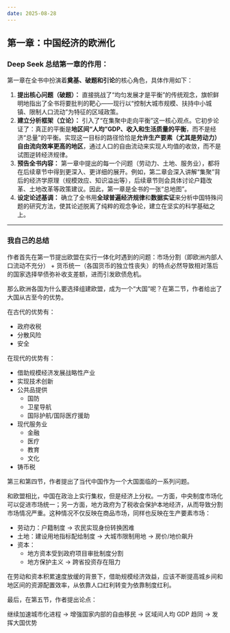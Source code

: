 ```yaml
---
date: 2025-08-28
---
```


## 第一章：中国经济的欧洲化

### Deep Seek 总结第一章的作用：

第一章在全书中扮演着**奠基、破题和引论**的核心角色，具体作用如下：

1. **提出核心问题（破题）：** 直接挑战了“均匀发展才是平衡”的传统观念，旗帜鲜明地指出了全书将要批判的靶心——现行以“控制大城市规模、扶持中小城镇、限制人口流动”为特征的区域政策。
2. **建立分析框架（立论）：** 引入了“在集聚中走向平衡”这一核心观点。它初步论证了：真正的平衡是**地区间“人均”GDP、收入和生活质量的平衡**，而不是经济“总量”的平衡。实现这一目标的路径恰恰是**允许生产要素（尤其是劳动力）自由流向效率更高的地区**，通过人口的自由流动来实现人均值的收敛，而不是试图逆转经济规律。
3. **预告全书内容：** 第一章中提出的每一个问题（劳动力、土地、服务业），都将在后续章节中得到更深入、更详细的展开。例如，第二章会深入讲解“集聚”背后的经济学原理（规模效应、知识溢出等），后续章节则会具体讨论户籍改革、土地改革等政策建议。因此，第一章是全书的一张“总地图”。
4. **设定论述基调：** 确立了全书用**全球普遍经济规律**和**数据实证**来分析中国特殊问题的研究方法，使其论述脱离了纯粹的观念争论，建立在坚实的科学基础之上。

---

### 我自己的总结

作者首先在第一节提出欧盟在实行一体化时遇到的问题：市场分割（即欧洲内部人口流动不充分） + 货币统一（各国货币的独立性丧失）的特点必然导致相对落后的国家选择举债弥补收支差额，进而引发欧债危机。

那么欧洲各国为什么要选择组建欧盟，成为一个“大国”呢？在第二节，作者给出了大国从古至今的优势。

在古代的优势有：

- 政府收税
- 分散风险
- 安全

在现代的优势有：

- 借助规模经济发展战略性产业
- 实现技术创新
- 公共品提供
  - 国防
  - 卫星导航
  - 国际护航/国际医疗援助
- 现代服务业
  - 金融
  - 医疗
  - 教育
  - 文化
- 铸币税

第三和第四节，作者提出了当代中国作为一个大国面临的一系列问题。

和欧盟相比，中国在政治上实行集权，但是经济上分权。一方面，中央制度市场化可以促进市场统一；另一方面，地方政府为了税收会保护本地经济，从而导致分割市场情况严重。这种情况不仅反映在商品市场，同样也反映在生产要素市场：

- 劳动力：户籍制度 → 农民实现身份转换困难
- 土地：建设用地指标配给制度 → 大城市限制用地 → 房价/地价飙升
- 资本：
  - 地方资本受到政府项目审批制度分割
  - 地方保护主义 → 跨省投资存在阻力

在劳动和资本积累速度放缓的背景下，借助规模经济效益，应该不断提高城乡间和地区间的资源配置效率，从依靠人口红利转变为依靠制度红利。

最后，在第五节，作者提出论点：

继续加速城市化进程 → 增强国家内部的自由移民 → 区域间人均 GDP 趋同 → 发挥大国优势